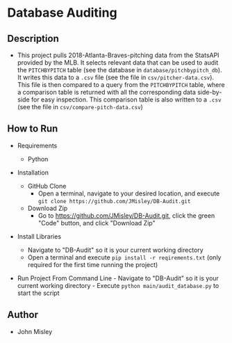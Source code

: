 # Database Auditing

## Description

- This project pulls 2018-Atlanta-Braves-pitching data from the StatsAPI provided by the MLB. It selects relevant data
  that can be used to audit the ```PITCHBYPITCH``` table (see the database in ```database/pitchbypitch_db```). It writes
  this data to a ```.csv``` file (see the file in ```csv/pitcher-data.csv```). This file is then compared to a query
  from the ```PITCHBYPITCH``` table, where a comparison table is returned with all the corresponding data side-by-side
  for easy inspection. This comparison table is also written to a ```.csv``` (see the file
  in ```csv/compare-pitch-data.csv```)

## How to Run

- Requirements
    - Python

- Installation
    - GitHub Clone
        - Open a terminal, navigate to your desired location, and
          execute ```git clone https://github.com/JMisley/DB-Audit.git```
    - Download Zip
        - Go to https://github.com/JMisley/DB-Audit.git, click the green "Code" button, and click "Download Zip"

- Install Libraries
    - Navigate to "DB-Audit" so it is your current working directory
    - Open a terminal and execute ```pip install -r reqirements.txt``` (only required for the first time running the
      project)

- Run Project From Command Line - Navigate to "DB-Audit" so it is your current working directory -
  Execute ```python main/audit_database.py``` to start the script

## Author

- John Misley

